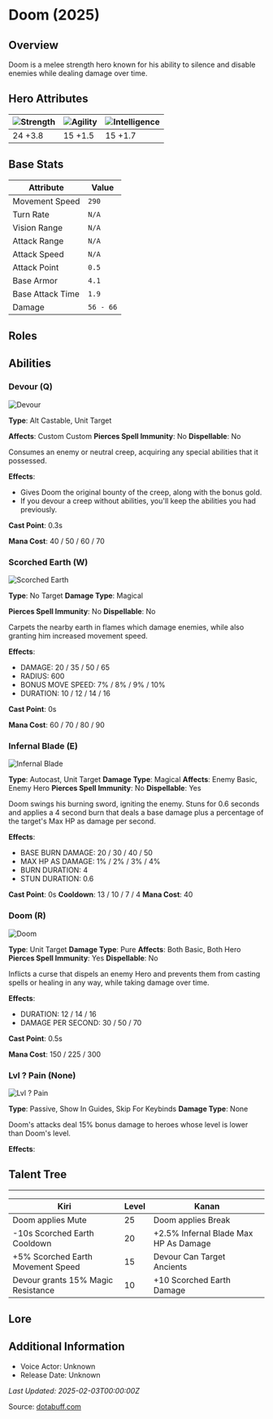 # Doom (2025)

## Overview
Doom is a melee strength hero known for his ability to silence and disable enemies while dealing damage over time.

## Hero Attributes
| ![Strength](https://www.dotabuff.com/assets/hero_str-c4c83daf6344eee5758e6634a6535394cdcf03a9a8292076260cbe42b76d1b4c.png) | ![Agility](https://www.dotabuff.com/assets/hero_agi-f7c48b4a53d1a3f879d97d7afce7326b01d4a1a053fec8ea922ac6bbbe7947d7.png) | ![Intelligence](https://www.dotabuff.com/assets/hero_int-b590a71ef3df24fd995abacac069e7dbf3ee126cc67d6969bb3bea8034124232.png) |
|------------------------|------------------------|----------------------------|
| 24 +3.8             | 15 +1.5              | 15 +1.7            |

## Base Stats
| Attribute | Value |
|-----------|-------|
| Movement Speed | `290` |
| Turn Rate | `N/A` |
| Vision Range | `N/A` |
| Attack Range | `N/A` |
| Attack Speed | `N/A` |
| Attack Point | `0.5` |
| Base Armor | `4.1` |
| Base Attack Time | `1.9` |
| Damage | `56 - 66` |

## Roles


## Abilities
### Devour (Q)
![Devour](https://www.dotabuff.com/assets/skills/doom-devour-5339-5f9269053c974f305aeb9d8764b71c4d05168ef385e178efbb047649883c6d19.jpg)

**Type**: Alt Castable, Unit Target

**Affects**: Custom Custom
**Pierces Spell Immunity**: No
**Dispellable**: No

Consumes an enemy or neutral creep, acquiring any special abilities that it possessed.

**Effects**:
- Gives Doom the original bounty of the creep, along with the bonus gold.
- If you devour a creep without abilities, you'll keep the abilities you had previously.

**Cast Point**: 0.3s

**Mana Cost**: 40 / 50 / 60 / 70



### Scorched Earth (W)
![Scorched Earth](https://www.dotabuff.com/assets/skills/doom-scorched-earth-5340-16ae3f9a5500f778f5d016d016d95fd5ff9b190898e12b3b0037f536c5724702.jpg)

**Type**: No Target
**Damage Type**: Magical

**Pierces Spell Immunity**: No
**Dispellable**: No

Carpets the nearby earth in flames which damage enemies, while also granting him increased movement speed.

**Effects**:
- DAMAGE: 20 / 35 / 50 / 65
- RADIUS: 600
- BONUS MOVE SPEED: 7% / 8% / 9% / 10%
- DURATION: 10 / 12 / 14 / 16

**Cast Point**: 0s

**Mana Cost**: 60 / 70 / 80 / 90



### Infernal Blade (E)
![Infernal Blade](https://www.dotabuff.com/assets/skills/doom-infernal-blade-5341-2f32f02f8cde10109b65f1dbb355201ef8e04f257c6a1df9e962bd3d561e1a93.jpg)

**Type**: Autocast, Unit Target
**Damage Type**: Magical
**Affects**: Enemy Basic, Enemy Hero
**Pierces Spell Immunity**: No
**Dispellable**: Yes

Doom swings his burning sword, igniting the enemy. Stuns for 0.6 seconds and applies a 4 second burn that deals a base damage plus a percentage of the target's Max HP as damage per second.

**Effects**:
- BASE BURN DAMAGE: 20 / 30 / 40 / 50
- MAX HP AS DAMAGE: 1% / 2% / 3% / 4%
- BURN DURATION: 4
- STUN DURATION: 0.6

**Cast Point**: 0s
**Cooldown**: 13 / 10 / 7 / 4
**Mana Cost**: 40



### Doom (R)
![Doom](https://www.dotabuff.com/assets/skills/doom-doom-5342-3223862fdb56a277c9ddfb104de1928b4aa8a3fc490d41ae1d57f1465d849851.jpg)

**Type**: Unit Target
**Damage Type**: Pure
**Affects**: Both Basic, Both Hero
**Pierces Spell Immunity**: Yes
**Dispellable**: No

Inflicts a curse that dispels an enemy Hero and prevents them from casting spells or healing in any way, while taking damage over time.

**Effects**:
- DURATION: 12 / 14 / 16
- DAMAGE PER SECOND: 30 / 50 / 70

**Cast Point**: 0.5s

**Mana Cost**: 150 / 225 / 300



### Lvl ? Pain (None)
![Lvl ? Pain](https://www.dotabuff.com/assets/skills/default-5a612c460046882c6741f2fd3db0f48ae721d557d613f3dc4db7262a1bd5864a.jpg)

**Type**: Passive, Show In Guides, Skip For Keybinds
**Damage Type**: None




Doom's attacks deal 15% bonus damage to heroes whose level is lower than Doom's level.

**Effects**:









## Talent Tree
------------
Kiri | Level | Kanan
------|--------|-------
Doom applies Mute | 25 | Doom applies Break
-10s Scorched Earth Cooldown | 20 | +2.5% Infernal Blade Max HP As Damage
+5% Scorched Earth Movement Speed | 15 | Devour Can Target Ancients
Devour grants 15% Magic Resistance | 10 | +10 Scorched Earth Damage

## Lore
> 

## Additional Information
- Voice Actor: Unknown
- Release Date: Unknown

_Last Updated: 2025-02-03T00:00:00Z_

Source: [dotabuff.com](https://www.dotabuff.com/heroes/doom/abilities)
